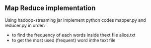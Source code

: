 ## Map Reduce implementation 
Using hadoop-streaming jar implement python codes mapper.py and reducer.py in order:
  * to find the frequency of each words inside thext file alice.txt
  * to get the most used (frequent) word inthe text file
